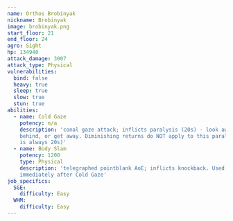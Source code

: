```yaml
---
name: Orthos Brobinyak
nickname: Brobinyak
image: brobinyak.png
start_floor: 21
end_floor: 24
agro: Sight
hp: 134940
attack_damage: 3007
attack_type: Physical
vulnerabilities:
  bind: false
  heavy: true
  sleep: true
  slow: true
  stun: true
abilities:
  - name: Cold Gaze
    potency: n/a
    description: 'conal gaze attack; inflicts paralysis (20s) - look away, get
    behind, or get away. Diminishing returns do NOT apply to this paralysis (it
    is always 20s)'
  - name: Body Slam
    potency: 1200
    type: Physical
    description: 'telegraphed pointblank AoE; inflicts knockback. Used
    immediately after Cold Gaze'
job_specifics:
  SGE:
    difficulty: Easy
  WHM:
    difficulty: Easy
---
```

